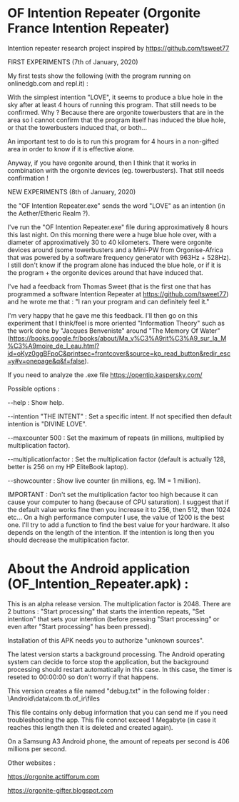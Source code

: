 # OF Intention Repeater (Orgonite France Intention Repeater)
Intention repeater research project inspired by https://github.com/tsweet77

FIRST EXPERIMENTS (7th of January, 2020)

My first tests show the following (with the program running on onlinedgb.com and repl.it) :

With the simplest intention "LOVE", it seems to produce a blue hole in the sky after at least 4 hours of running this program. That still needs to be confirmed. Why ? Because there are orgonite towerbusters that are in the area so I cannot confirm that the program itself has induced the blue hole, or that the towerbusters induced that, or both...

An important test to do is to run this program for 4 hours in a non-gifted area in order to know if it is effective alone.

Anyway, if you have orgonite around, then I think that it works in combination with the orgonite devices (eg. towerbusters). That still needs confirmation !

NEW EXPERIMENTS (8th of January, 2020)

the "OF Intention Repeater.exe" sends the word "LOVE" as an intention (in the Aether/Etheric Realm ?).

I've run the "OF Intention Repeater.exe" file during approximatively 8 hours this last night. On this morning there were a huge blue hole over, with a diameter of approximatively 30 to 40 kilometers. There were orgonite devices around (some towerbusters and a Mini-PW from Orgonise-Africa that was powered by a software frequency generator with 963Hz + 528Hz). I still don't know if the program alone has induced the blue hole, or if it is the program + the orgonite devices around that have induced that.

I've had a feedback from Thomas Sweet (that is the first one that has programmed a software Intention Repeater at https://github.com/tsweet77) and he wrote me that : "I ran your program and can definitely feel it."

I'm very happy that he gave me this feedback. I'll then go on this experiment that I think/feel is more oriented "Information Theory" such as the work done by "Jacques Benveniste" around "The Memory Of Water" (https://books.google.fr/books/about/Ma_v%C3%A9rit%C3%A9_sur_la_M%C3%A9moire_de_l_eau.html?id=oKyz0ggBFpoC&printsec=frontcover&source=kp_read_button&redir_esc=y#v=onepage&q&f=false).

If you need to analyze the .exe file https://opentip.kaspersky.com/

Possible options :

--help : Show help.

--intention "THE INTENT" : Set a specific intent. If not specified then default intention is "DIVINE LOVE".

--maxcounter 500 : Set the maximum of repeats (in millions, multiplied by multiplication factor).

--multiplicationfactor : Set the multiplication factor (default is actually 128, better is 256 on my HP EliteBook laptop).

--showcounter : Show live counter (in millions, eg. 1M = 1 million).


IMPORTANT : Don't set the multiplication factor too high because it can cause your computer to hang (because of CPU saturation). I suggest that if the default value works fine then you increase it to 256, then 512, then 1024 etc... On a high performance computer I use, the value of 1200 is the best one. I'll try to add a function to find the best value for your hardware. It also depends on the length of the intention. If the intention is long then you should decrease the multiplication factor.


# About the Android application (OF_Intention_Repeater.apk) :

This is an alpha release version. The multiplication factor is 2048. There are 2 buttons : "Start processing" that starts the intention repeats, "Set intention" that sets your intention (before pressing "Start processing" or even after "Start processing" has been pressed).

Installation of this APK needs you to authorize "unknown sources".

The latest version starts a background processing. The Android operating system can decide to force stop the application, but the background processing should restart automatically in this case. In this case, the timer is reseted to 00:00:00 so don't worry if that happens.

This version creates a file named "debug.txt" in the following folder : \Android\data\com.tb.of_ir\files

This file contains only debug information that you can send me if you need troubleshooting the app. This file connot exceed 1 Megabyte (in case it reaches this length then it is deleted and created again).

On a Samsung A3 Android phone, the amount of repeats per second is 406 millions per second.


Other websites : 

https://orgonite.actifforum.com

https://orgonite-gifter.blogspot.com
